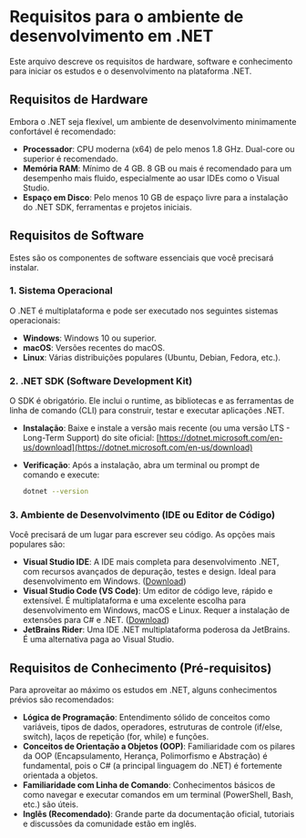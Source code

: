 # Requisitos para o ambiente de desenvolvimento em .NET

Este arquivo descreve os requisitos de hardware, software e conhecimento para iniciar os estudos e o desenvolvimento na plataforma .NET.

## Requisitos de Hardware

Embora o .NET seja flexível, um ambiente de desenvolvimento minimamente confortável é recomendado:

- **Processador**: CPU moderna (x64) de pelo menos 1.8 GHz. Dual-core ou superior é recomendado.
- **Memória RAM**: Mínimo de 4 GB. 8 GB ou mais é recomendado para um desempenho mais fluido, especialmente ao usar IDEs como o Visual Studio.
- **Espaço em Disco**: Pelo menos 10 GB de espaço livre para a instalação do .NET SDK, ferramentas e projetos iniciais.

## Requisitos de Software

Estes são os componentes de software essenciais que você precisará instalar.

### 1. Sistema Operacional

O .NET é multiplataforma e pode ser executado nos seguintes sistemas operacionais:

- **Windows**: Windows 10 ou superior.
- **macOS**: Versões recentes do macOS.
- **Linux**: Várias distribuições populares (Ubuntu, Debian, Fedora, etc.).

### 2. .NET SDK (Software Development Kit)

O SDK é obrigatório. Ele inclui o runtime, as bibliotecas e as ferramentas de linha de comando (CLI) para construir, testar e executar aplicações .NET.

- **Instalação**: Baixe e instale a versão mais recente (ou uma versão LTS - Long-Term Support) do site oficial: [https://dotnet.microsoft.com/en-us/download](https://dotnet.microsoft.com/en-us/download)
- **Verificação**: Após a instalação, abra um terminal ou prompt de comando e execute:
  
  ```bash
  dotnet --version
  ```

### 3. Ambiente de Desenvolvimento (IDE ou Editor de Código)

Você precisará de um lugar para escrever seu código. As opções mais populares são:

- **Visual Studio IDE**: A IDE mais completa para desenvolvimento .NET, com recursos avançados de depuração, testes e design. Ideal para desenvolvimento em Windows. ([Download](https://visualstudio.microsoft.com/downloads/))
- **Visual Studio Code (VS Code)**: Um editor de código leve, rápido e extensível. É multiplataforma e uma excelente escolha para desenvolvimento em Windows, macOS e Linux. Requer a instalação de extensões para C# e .NET. ([Download](https://code.visualstudio.com/))
- **JetBrains Rider**: Uma IDE .NET multiplataforma poderosa da JetBrains. É uma alternativa paga ao Visual Studio.

## Requisitos de Conhecimento (Pré-requisitos)

Para aproveitar ao máximo os estudos em .NET, alguns conhecimentos prévios são recomendados:

- **Lógica de Programação**: Entendimento sólido de conceitos como variáveis, tipos de dados, operadores, estruturas de controle (if/else, switch), laços de repetição (for, while) e funções.
- **Conceitos de Orientação a Objetos (OOP)**: Familiaridade com os pilares da OOP (Encapsulamento, Herança, Polimorfismo e Abstração) é fundamental, pois o C# (a principal linguagem do .NET) é fortemente orientada a objetos.
- **Familiaridade com Linha de Comando**: Conhecimentos básicos de como navegar e executar comandos em um terminal (PowerShell, Bash, etc.) são úteis.
- **Inglês (Recomendado)**: Grande parte da documentação oficial, tutoriais e discussões da comunidade estão em inglês.
